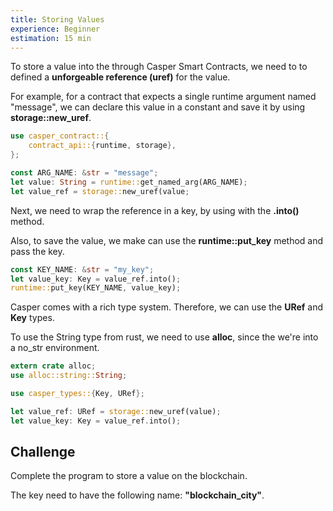 ```yaml
---
title: Storing Values
experience: Beginner
estimation: 15 min
---
```


To store a value into the through Casper Smart Contracts, we need to to defined a **unforgeable reference (uref)** for the value.

For example, for a contract that expects a single runtime argument named "message", we can declare this value in a constant and save it by using **storage::new_uref**.

```rust
use casper_contract::{
    contract_api::{runtime, storage},
};

const ARG_NAME: &str = "message";
let value: String = runtime::get_named_arg(ARG_NAME);
let value_ref = storage::new_uref(value;
```

Next, we need to wrap the reference in a key, by using with the **.into()** method.

Also, to save the value, we make can use the **runtime::put_key** method and pass the key.

```rust
const KEY_NAME: &str = "my_key";
let value_key: Key = value_ref.into();
runtime::put_key(KEY_NAME, value_key);
```

Casper comes with a rich type system. Therefore, we can use the **URef** and **Key** types.

To use the String type from rust, we need to use **alloc**, since the we're into a no_str environment.

```rust
extern crate alloc;
use alloc::string::String;

use casper_types::{Key, URef};

let value_ref: URef = storage::new_uref(value);
let value_key: Key = value_ref.into();
```

## Challenge

Complete the program to store a value on the blockchain.

The key need to have the following name: **"blockchain_city"**.

